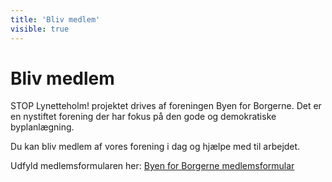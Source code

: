 ```yaml
---
title: 'Bliv medlem'
visible: true
---
```


# Bliv medlem

STOP Lynetteholm! projektet drives af foreningen Byen for Borgerne. Det er en nystiftet forening der har fokus på den gode og demokratiske byplanlægning. 

Du kan bliv medlem af vores forening i dag og hjælpe med til arbejdet.

Udfyld medlemsformularen her: [Byen for Borgerne medlemsformular](https://docs.google.com/forms/d/e/1FAIpQLSc0JRQtzbB1eSTX9mQuicou4dHLBSrJ8lK8HVS2vCWYN0TNFg/viewform?usp=sf_link)
